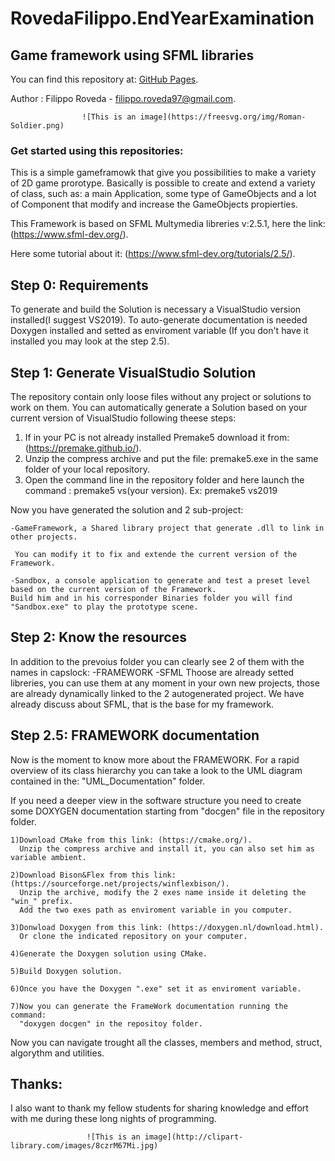 # RovedaFilippo.EndYearExamination

## Game framework using SFML libraries

You can find this repository at: [GitHub Pages](https://pages.github.com/).


Author : Filippo Roveda - filippo.roveda97@gmail.com.

                    ![This is an image](https://freesvg.org/img/Roman-Soldier.png)

### Get started using this repositories:
This is a simple gameframowk that give you possibilities to make a variety of 2D game prorotype.
Basically is possible to create and extend a variety of class, such as: a main Application, some type of GameObjects and a lot of Component that modify and increase the GameObjects propierties.

This Framework is based on SFML Multymedia libreries v:2.5.1, here the link: (https://www.sfml-dev.org/).

Here some tutorial about it: (https://www.sfml-dev.org/tutorials/2.5/).

## Step 0: Requirements
To generate and build the Solution is necessary a VisualStudio version installed(I suggest VS2019).
To auto-generate documentation is needed Doxygen installed and setted as enviroment variable
(If you don't have it installed you may look at the step 2.5).

## Step 1: Generate VisualStudio Solution
The repository contain only loose files without any project or solutions to work on them.
You can automatically generate a Solution based on your current version of VisualStudio following theese steps:

1) If in your PC is not already installed Premake5 download it from: (https://premake.github.io/).
2) Unzip the compress archive and put the file: premake5.exe in the same folder of your local repository.
3) Open the command line in the repository folder and here launch the command : premake5 vs(your version).
   Ex: premake5 vs2019

Now you have generated the solution and 2 sub-project:  

    -GameFramework, a Shared library project that generate .dll to link in other projects.

     You can modify it to fix and extende the current version of the Framework.

    -Sandbox, a console application to generate and test a preset level based on the current version of the Framework.
    Build him and in his corresponder Binaries folder you will find "Sandbox.exe" to play the prototype scene.

## Step 2: Know the resources
In addition to the prevoius folder you can clearly see 2 of them with the names in capslock:
-FRAMEWORK
-SFML
Thoose are already setted libreries, you can use them at any moment in your own new projects, those are already dynamically linked to the 2 autogenerated project.
We have already discuss about SFML, that is the base for my framework.

## Step 2.5: FRAMEWORK documentation
Now is the moment to know more about the FRAMEWORK. 
For a rapid overview of its class hierarchy you can take a look to the UML diagram contained in the: "UML_Documentation" folder.

If you need a deeper view in the software structure you need to create some DOXYGEN documentation starting from "docgen" file in the repository folder.

    1)Download CMake from this link: (https://cmake.org/).
      Unzip the compress archive and install it, you can also set him as variable ambient.

    2)Download Bison&Flex from this link: (https://sourceforge.net/projects/winflexbison/).
      Unzip the archive, modify the 2 exes name inside it deleting the "win_" prefix.
      Add the two exes path as enviroment variable in you computer. 

    3)Donwload Doxygen from this link: (https://doxygen.nl/download.html).
      Or clone the indicated repository on your computer.

    4)Generate the Doxygen solution using CMake.

    5)Build Doxygen solution.

    6)Once you have the Doxygen ".exe" set it as enviroment variable.

    7)Now you can generate the FrameWork documentation running the command:
      "doxygen docgen" in the repositoy folder.   

Now you can navigate trought all the classes, members and method, struct, algorythm and utilities.

## Thanks:

I also want to thank my fellow students for sharing knowledge and effort with me during these long nights of programming.
    
                     ![This is an image](http://clipart-library.com/images/8czrM67Mi.jpg)